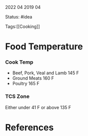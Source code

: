 2022 04 2019 04

Status: #idea

Tags:[[Cooking]]

# Food Temperature


### Cook Temp
* Beef, Pork, Veal and Lamb 145 F
* Ground Meats 160 F
* Poultry 165 F

### TCS Zone
Either under 41 F or above 135 F



# References
